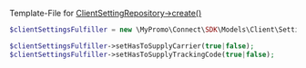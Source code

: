 Template-File for [ClientSettingRepository->create()][ClientSettingRepository]

```php
$clientSettingsFulfiller = new \MyPromo\Connect\SDK\Models\Client\SettingsFulfiller();

$clientSettingsFulfiller->setHasToSupplyCarrier(true|false);
$clientSettingsFulfiller->setHasToSupplyTrackingCode(true|false);

```

[ClientSettingRepository]: ../../Repositories/Client/ClientSettingRepository.md
